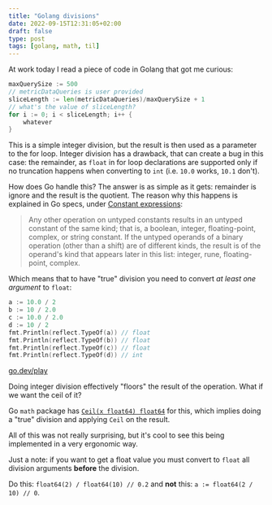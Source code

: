 ```yaml
---
title: "Golang divisions"
date: 2022-09-15T12:31:05+02:00
draft: false
type: post
tags: [golang, math, til]
---
```


At work today I read a piece of code in Golang that got me curious:

```go
maxQuerySize := 500
// metricDataQueries is user provided
sliceLength := len(metricDataQueries)/maxQuerySize + 1
// what's the value of sliceLength?
for i := 0; i < sliceLength; i++ { 
    whatever
}
```

This is a simple integer division, but the result is then used as a parameter to the for loop.
Integer division has a drawback, that can create a bug in this case: the remainder, as `float` in for loop declarations are supported only if no truncation happens when converting to `int` (i.e. `10.0` works, `10.1` don't).

How does Go handle this? The answer is as simple as it gets: remainder is ignore and the result is the quotient. The reason why this happens is explained in Go specs, under [Constant expressions](https://go.dev/ref/spec#Constant_expressions):
> Any other operation on untyped constants results in an untyped constant of the same kind; that is, a boolean, integer, floating-point, complex, or string constant. If the untyped operands of a binary operation (other than a shift) are of different kinds, the result is of the operand's kind that appears later in this list: integer, rune, floating-point, complex.

Which means that to have "true" division you need to convert _at least one argument_ to `float`:

```go
a := 10.0 / 2
b := 10 / 2.0
c := 10.0 / 2.0
d := 10 / 2
fmt.Println(reflect.TypeOf(a)) // float
fmt.Println(reflect.TypeOf(b)) // float
fmt.Println(reflect.TypeOf(c)) // float
fmt.Println(reflect.TypeOf(d)) // int
```
[go.dev/play](https://go.dev/play/p/UfjOH9rGIAi)

Doing integer division effectively "floors" the result of the operation. What if we want the ceil of it?

Go `math` package has [`Ceil(x float64) float64`](https://pkg.go.dev/math#Ceil) for this, which implies doing a "true" division and applying `Ceil` on the result.

All of this was not really surprising, but it's cool to see this being implemented in a very ergonomic way. 

Just a note: if you want to get a float value you must convert to `float` all division arguments **before** the division.

Do this: `float64(2) / float64(10) // 0.2` and **not** this: `a := float64(2 / 10) // 0`.